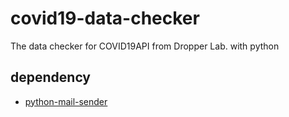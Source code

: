 # covid19-data-checker
The data checker for COVID19API from Dropper Lab. with python

## dependency
- [python-mail-sender](https://github.com/Dropper-Lab/python-mail-sender)